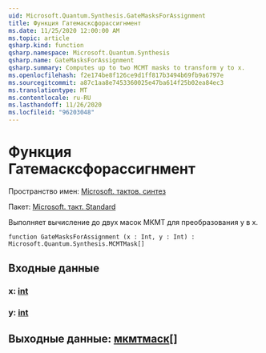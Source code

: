 ```yaml
---
uid: Microsoft.Quantum.Synthesis.GateMasksForAssignment
title: Функция Гатемасксфорассигнмент
ms.date: 11/25/2020 12:00:00 AM
ms.topic: article
qsharp.kind: function
qsharp.namespace: Microsoft.Quantum.Synthesis
qsharp.name: GateMasksForAssignment
qsharp.summary: Computes up to two MCMT masks to transform y to x.
ms.openlocfilehash: f2e174be8f126ce9d1ff817b3494b69fb9a6797e
ms.sourcegitcommit: a87c1aa8e7453360025e47ba614f25b02ea84ec3
ms.translationtype: MT
ms.contentlocale: ru-RU
ms.lasthandoff: 11/26/2020
ms.locfileid: "96203048"
---
```

# <a name="gatemasksforassignment-function"></a>Функция Гатемасксфорассигнмент

Пространство имен: [Microsoft. тактов. синтез](xref:Microsoft.Quantum.Synthesis)

Пакет: [Microsoft. такт. Standard](https://nuget.org/packages/Microsoft.Quantum.Standard)


Выполняет вычисление до двух масок МКМТ для преобразования y в x.

```qsharp
function GateMasksForAssignment (x : Int, y : Int) : Microsoft.Quantum.Synthesis.MCMTMask[]
```


## <a name="input"></a>Входные данные

### <a name="x--int"></a>x: [int](xref:microsoft.quantum.lang-ref.int)




### <a name="y--int"></a>y: [int](xref:microsoft.quantum.lang-ref.int)





## <a name="output--mcmtmask"></a>Выходные данные: [мкмтмаск](xref:Microsoft.Quantum.Synthesis.MCMTMask)[]

